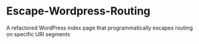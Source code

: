 # Escape-Wordpress-Routing
A refactored WordPress index page that programmatically escapes routing on specific URI segments
